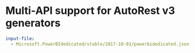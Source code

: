 # Multi-API support for AutoRest v3 generators

``` yaml $(enable-multi-api)
input-file:
  - Microsoft.PowerBIdedicated/stable/2017-10-01/powerbidedicated.json
```
